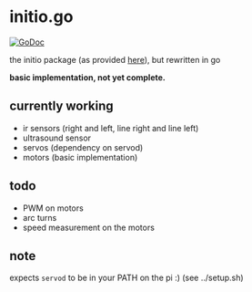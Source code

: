 # initio.go

[![GoDoc](https://godoc.org/github.com/cj123/robot/initio?status.svg)](https://godoc.org/github.com/cj123/robot/initio)

the initio package (as provided [here](http://4tronix.co.uk/initio)), but rewritten in go

**basic implementation, not yet complete.**

## currently working

* ir sensors (right and left, line right and line left)
* ultrasound sensor
* servos (dependency on servod)
* motors (basic implementation)

## todo

* PWM on motors
* arc turns
* speed measurement on the motors

## note

expects `servod` to be in your PATH on the pi :) (see ../setup.sh)
